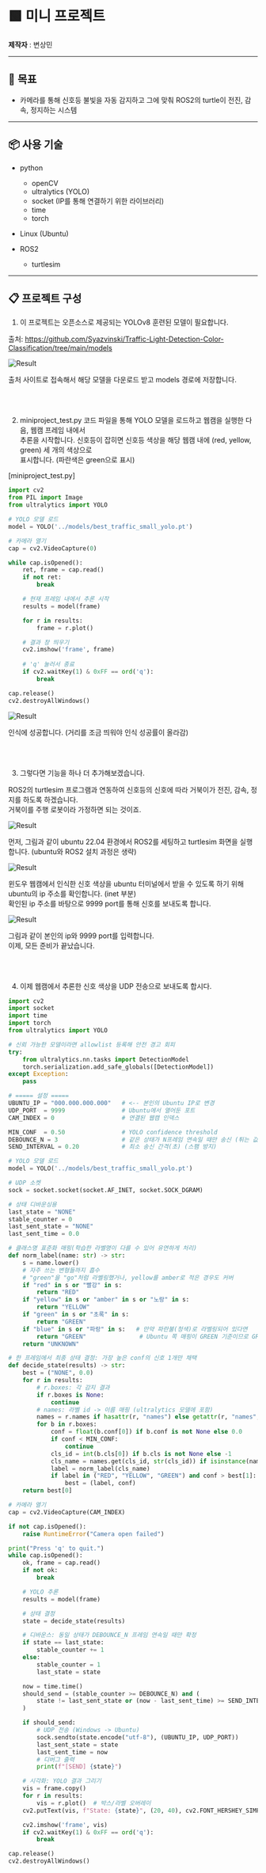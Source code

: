 # 🟩 미니 프로젝트

**제작자** : 변상민

---

## 📡 목표

- 카메라를 통해 신호등 불빛을 자동 감지하고 그에 맞춰 ROS2의 turtle이 전진, 감속, 정지하는 시스템

---

## 📦 사용 기술

- python
    - openCV
    - ultralytics (YOLO)
    - socket (IP를 통해 연결하기 위한 라이브러리)
    - time
    - torch

- Linux (Ubuntu)

- ROS2
    - turtlesim

---

## 📋 프로젝트 구성

1. 이 프로젝트는 오픈소스로 제공되는 YOLOv8 훈련된 모델이 필요합니다.  

출처: https://github.com/Syazvinski/Traffic-Light-Detection-Color-Classification/tree/main/models 

![Result](result_screenshot/models.jpg)

출처 사이트로 접속해서 해당 모델을 다운로드 받고 models 경로에 저장합니다.

<br><br>

2. miniproject_test.py 코드 파일을 통해 YOLO 모델을 로드하고 웹캠을 실행한 다음, 웹캠 프레임 내에서  
추론을 시작합니다. 신호등이 잡히면 신호등 색상을 해당 웹캠 내에 (red, yellow, green) 세 개의 색상으로  
표시합니다. (파란색은 green으로 표시)

[miniproject_test.py]

```python
import cv2
from PIL import Image
from ultralytics import YOLO

# YOLO 모델 로드
model = YOLO('../models/best_traffic_small_yolo.pt')

# 카메라 열기
cap = cv2.VideoCapture(0)

while cap.isOpened():
    ret, frame = cap.read()
    if not ret:
        break

    # 현재 프레임 내에서 추론 시작
    results = model(frame)

    for r in results:
        frame = r.plot()

    # 결과 창 띄우기
    cv2.imshow('frame', frame)
    
    # 'q' 눌러서 종료
    if cv2.waitKey(1) & 0xFF == ord('q'):
        break

cap.release()
cv2.destroyAllWindows()
```

![Result](result_screenshot/test_result.jpg)

인식에 성공합니다. (거리를 조금 띄워야 인식 성공률이 올라감)

<br><br>

3. 그렇다면 기능을 하나 더 추가해보겠습니다.  

ROS2의 turtlesim 프로그램과 연동하여 신호등의 신호에 따라 거북이가 전진, 감속, 정지를 하도록 하겠습니다.  
거북이를 주행 로봇이라 가정하면 되는 것이죠.

![Result](result_screenshot/ubuntu.jpg)

먼저, 그림과 같이 ubuntu 22.04 환경에서 ROS2를 세팅하고 turtlesim 화면을 실행합니다. (ubuntu와 ROS2 설치 과정은 생략)  

![Result](result_screenshot/connect1.jpg)

윈도우 웹캠에서 인식한 신호 색상을 ubuntu 터미널에서 받을 수 있도록 하기 위해 ubuntu의 ip 주소를 확인합니다. (inet 부분)  
확인된 ip 주소를 바탕으로 9999 port를 통해 신호를 보내도록 합니다.

![Result](result_screenshot/connect2.jpg)

그림과 같이 본인의 ip와 9999 port를 입력합니다.  
이제, 모든 준비가 끝났습니다.

<br><br>

4. 이제 웹캠에서 추론한 신호 색상을 UDP 전송으로 보내도록 합시다.  

```python
import cv2
import socket
import time
import torch
from ultralytics import YOLO

# 신뢰 가능한 모델이라면 allowlist 등록해 안전 경고 회피
try:
    from ultralytics.nn.tasks import DetectionModel
    torch.serialization.add_safe_globals([DetectionModel])
except Exception:
    pass

# ===== 설정 =====
UBUNTU_IP = "000.000.000.000"   # <-- 본인의 Ubuntu IP로 변경
UDP_PORT  = 9999                # Ubuntu에서 열어둔 포트
CAM_INDEX = 0                   # 연결된 웹캠 인덱스

MIN_CONF  = 0.50                # YOLO confidence threshold
DEBOUNCE_N = 3                  # 같은 상태가 N프레임 연속일 때만 송신 (튀는 값 방지)
SEND_INTERVAL = 0.20            # 최소 송신 간격(초) (스팸 방지)

# YOLO 모델 로드
model = YOLO('../models/best_traffic_small_yolo.pt')

# UDP 소켓
sock = socket.socket(socket.AF_INET, socket.SOCK_DGRAM)

# 상태 디바운싱용
last_state = "NONE"
stable_counter = 0
last_sent_state = "NONE"
last_sent_time = 0.0

# 클래스명 표준화 매핑(학습한 라벨명이 다를 수 있어 유연하게 처리)
def norm_label(name: str) -> str:
    s = name.lower()
    # 자주 쓰는 변형들까지 흡수
    # "green"을 "go"처럼 라벨링했거나, yellow를 amber로 적은 경우도 커버
    if "red" in s or "빨강" in s:
        return "RED"
    if "yellow" in s or "amber" in s or "노랑" in s:
        return "YELLOW"
    if "green" in s or "초록" in s:
        return "GREEN"
    if "blue" in s or "파랑" in s:   # 만약 파란불(청색)로 라벨링되어 있다면
        return "GREEN"               # Ubuntu 쪽 매핑이 GREEN 기준이므로 GREEN으로 통일
    return "UNKNOWN"

# 한 프레임에서 최종 상태 결정: 가장 높은 conf의 신호 1개만 채택
def decide_state(results) -> str:
    best = ("NONE", 0.0)
    for r in results:
        # r.boxes: 각 감지 결과
        if r.boxes is None:
            continue
        # names: 라벨 id -> 이름 매핑 (ultralytics 모델에 포함)
        names = r.names if hasattr(r, "names") else getattr(r, "names", None)
        for b in r.boxes:
            conf = float(b.conf[0]) if b.conf is not None else 0.0
            if conf < MIN_CONF:
                continue
            cls_id = int(b.cls[0]) if b.cls is not None else -1
            cls_name = names.get(cls_id, str(cls_id)) if isinstance(names, dict) else str(cls_id)
            label = norm_label(cls_name)
            if label in ("RED", "YELLOW", "GREEN") and conf > best[1]:
                best = (label, conf)
    return best[0]

# 카메라 열기
cap = cv2.VideoCapture(CAM_INDEX)

if not cap.isOpened():
    raise RuntimeError("Camera open failed")

print("Press 'q' to quit.")
while cap.isOpened():
    ok, frame = cap.read()
    if not ok:
        break

    # YOLO 추론
    results = model(frame)

    # 상태 결정
    state = decide_state(results)

    # 디바운스: 동일 상태가 DEBOUNCE_N 프레임 연속일 때만 확정
    if state == last_state:
        stable_counter += 1
    else:
        stable_counter = 1
        last_state = state

    now = time.time()
    should_send = (stable_counter >= DEBOUNCE_N) and (
        state != last_sent_state or (now - last_sent_time) >= SEND_INTERVAL
    )

    if should_send:
        # UDP 전송 (Windows -> Ubuntu)
        sock.sendto(state.encode("utf-8"), (UBUNTU_IP, UDP_PORT))
        last_sent_state = state
        last_sent_time = now
        # 디버그 출력
        print(f"[SEND] {state}")

    # 시각화: YOLO 결과 그리기
    vis = frame.copy()
    for r in results:
        vis = r.plot()  # 박스/라벨 오버레이
    cv2.putText(vis, f"State: {state}", (20, 40), cv2.FONT_HERSHEY_SIMPLEX, 1.0, (255,255,255), 2)

    cv2.imshow('frame', vis)
    if cv2.waitKey(1) & 0xFF == ord('q'):
        break

cap.release()
cv2.destroyAllWindows()
```

